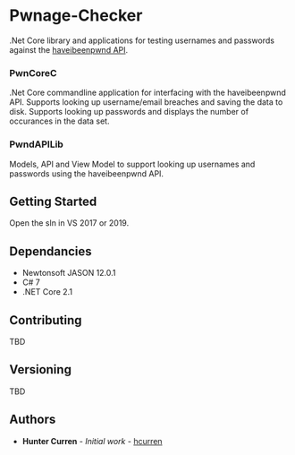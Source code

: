 # Pwnage-Checker
.Net Core library and applications for testing usernames and passwords against the [haveibeenpwnd API](https://haveibeenpwned.com/API/v2).

### PwnCoreC
.Net Core commandline application for interfacing with the haveibeenpwnd API.
Supports looking up username/email breaches and saving the data to disk.
Supports looking up passwords and displays the number of occurances in the data set.

### PwndAPILib
Models, API and View Model to support looking up usernames and passwords using the haveibeenpwnd API.

## Getting Started

Open the sln in VS 2017 or 2019.

## Dependancies

* Newtonsoft JASON 12.0.1
* C# 7
* .NET Core 2.1

## Contributing

TBD

## Versioning

TBD

## Authors

* **Hunter Curren** - *Initial work* - [hcurren](https://github.com/hcurren)
